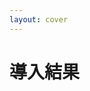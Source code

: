```yaml
---
layout: cover
---
```

<div class="flex items-center">
  <h1>導入結果</h1>
</div>

<style>
.slidev-layout {
  background-image: url("/images/title03.png");
}
</style>